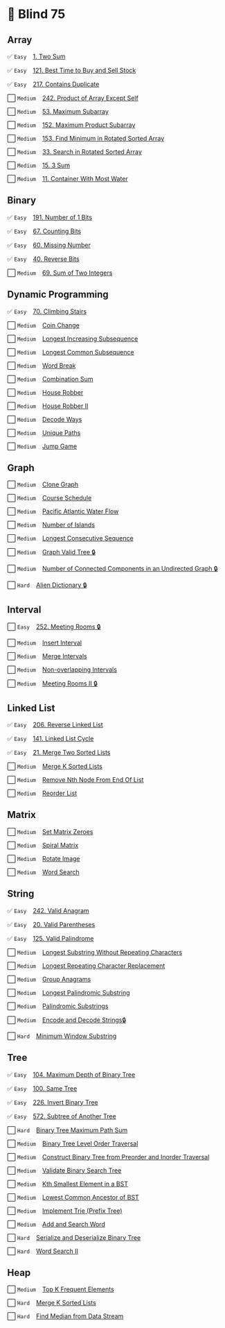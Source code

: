 # 🧠  Blind 75
## Array
✅ `Easy` &ensp; [1. Two Sum](https://leetcode.com/problems/two-sum/) 

✅ `Easy` &ensp; [121. Best Time to Buy and Sell Stock](https://leetcode.com/problems/best-time-to-buy-and-sell-stock/) 

✅ `Easy` &ensp; [217. Contains Duplicate](https://leetcode.com/problems/contains-duplicate/) 

⬜ `Medium` &ensp; [242. Product of Array Except Self](https://leetcode.com/problems/product-of-array-except-self/)

⬜ `Medium` &ensp; [53. Maximum Subarray](https://leetcode.com/problems/maximum-subarray/)

⬜ `Medium` &ensp; [152. Maximum Product Subarray](https://leetcode.com/problems/maximum-product-subarray/)

⬜ `Medium` &ensp; [153. Find Minimum in Rotated Sorted Array](https://leetcode.com/problems/find-minimum-in-rotated-sorted-array/)

⬜ `Medium` &ensp; [33. Search in Rotated Sorted Array](https://leetcode.com/problems/search-in-rotated-sorted-array/)

⬜ `Medium` &ensp; [15. 3 Sum](https://leetcode.com/problems/3sum/)

⬜ `Medium` &ensp; [11. Container With Most Water](https://leetcode.com/problems/container-with-most-water/)

## Binary

✅ `Easy` &ensp; [191. Number of 1 Bits](https://leetcode.com/problems/number-of-1-bits) 

✅ `Easy` &ensp; [67. Counting Bits](https://leetcode.com/problems/counting-bits) 

✅ `Easy` &ensp; [60. Missing Number](https://leetcode.com/problems/missing-number) 

✅ `Easy` &ensp; [40. Reverse Bits](https://leetcode.com/problems/reverse-bits) 

⬜ `Medium` &ensp; [69. Sum of Two Integers](https://leetcode.com/problems/sum-of-two-integers)

## Dynamic Programming

✅ `Easy` &ensp; [70. Climbing Stairs](https://leetcode.com/problems/climbing-stairs/) 

⬜ `Medium` &ensp; [Coin Change]()

⬜ `Medium` &ensp; [Longest Increasing Subsequence]() 

⬜ `Medium` &ensp; [Longest Common Subsequence]()

⬜ `Medium` &ensp; [Word Break]()

⬜ `Medium` &ensp; [Combination Sum]()

⬜ `Medium` &ensp; [House Robber]()

⬜ `Medium` &ensp; [House Robber II]()

⬜ `Medium` &ensp; [Decode Ways]()

⬜ `Medium` &ensp; [Unique Paths]()

⬜ `Medium` &ensp; [Jump Game]()

## Graph

⬜ `Medium` &ensp; [Clone Graph]()

⬜ `Medium` &ensp; [Course Schedule]()

⬜ `Medium` &ensp; [Pacific Atlantic Water Flow]()

⬜ `Medium` &ensp; [Number of Islands]()

⬜ `Medium` &ensp; [Longest Consecutive Sequence]()

⬜ `Medium` &ensp; [Graph Valid Tree 🔒](https://www.lintcode.com/problem/178/)

⬜ `Medium` &ensp; [Number of Connected Components in an Undirected Graph 🔒](https://www.lintcode.com/problem/591/)

⬜ `Hard` &ensp; [Alien Dictionary 🔒](https://www.lintcode.com/problem/892/)

## Interval

⬜ `Easy` &ensp; [252. Meeting Rooms 🔒](https://www.lintcode.com/problem/920/) 

⬜ `Medium` &ensp; [Insert Interval]()

⬜ `Medium` &ensp; [Merge Intervals]()

⬜ `Medium` &ensp; [Non-overlapping Intervals]()

⬜ `Medium` &ensp; [Meeting Rooms II 🔒](https://www.lintcode.com/problem/919/)

## Linked List

✅ `Easy` &ensp; [206. Reverse Linked List](https://leetcode.com/problems/reverse-linked-list) 

✅ `Easy` &ensp; [141. Linked List Cycle](https://leetcode.com/problems/linked-list-cycle/) 

✅ `Easy` &ensp; [21. Merge Two Sorted Lists](https://leetcode.com/problems/merge-two-sorted-lists/) 

⬜ `Medium` &ensp; [Merge K Sorted Lists]()

⬜ `Medium` &ensp; [Remove Nth Node From End Of List]()

⬜ `Medium` &ensp; [Reorder List]()

## Matrix

⬜ `Medium` &ensp; [Set Matrix Zeroes]()

⬜ `Medium` &ensp; [Spiral Matrix]()

⬜ `Medium` &ensp; [Rotate Image]()

⬜ `Medium` &ensp; [Word Search]()

## String

✅ `Easy` &ensp; [242. Valid Anagram](https://leetcode.com/problems/valid-anagram/) 

✅ `Easy` &ensp; [20. Valid Parentheses](https://leetcode.com/problems/valid-parentheses/) 

✅ `Easy` &ensp; [125. Valid Palindrome](https://leetcode.com/problems/valid-palindrome/) 

⬜ `Medium` &ensp; [Longest Substring Without Repeating Characters]()

⬜ `Medium` &ensp; [Longest Repeating Character Replacement]()

⬜ `Medium` &ensp; [Group Anagrams]()

⬜ `Medium` &ensp; [Longest Palindromic Substring]()

⬜ `Medium` &ensp; [Palindromic Substrings]()

⬜ `Medium` &ensp; [Encode and Decode Strings🔒](https://www.lintcode.com/problem/659/)

⬜ `Hard` &ensp; [Minimum Window Substring]()

## Tree

✅ `Easy` &ensp; [104. Maximum Depth of Binary Tree](https://leetcode.com/problems/maximum-depth-of-binary-tree) 

✅ `Easy` &ensp; [100. Same Tree](https://leetcode.com/problems/same-tree) 

✅ `Easy` &ensp; [226. Invert Binary Tree](https://leetcode.com/problems/invert-binary-tree) 

✅ `Easy` &ensp; [572. Subtree of Another Tree](https://leetcode.com/problems/subtree-of-another-tree) 

⬜ `Hard` &ensp; [Binary Tree Maximum Path Sum]()

⬜ `Medium` &ensp; [Binary Tree Level Order Traversal]()

⬜ `Medium` &ensp; [Construct Binary Tree from Preorder and Inorder Traversal]()

⬜ `Medium` &ensp; [Validate Binary Search Tree]()

⬜ `Medium` &ensp; [Kth Smallest Element in a BST]()

⬜ `Medium` &ensp; [Lowest Common Ancestor of BST]()

⬜ `Medium` &ensp; [Implement Trie (Prefix Tree)]()

⬜ `Medium` &ensp; [Add and Search Word]()

⬜ `Hard` &ensp; [Serialize and Deserialize Binary Tree]()

⬜ `Hard` &ensp; [Word Search II]()

## Heap

⬜ `Medium` &ensp; [Top K Frequent Elements]()

⬜ `Hard` &ensp; [Merge K Sorted Lists]()

⬜ `Hard` &ensp; [Find Median from Data Stream]()